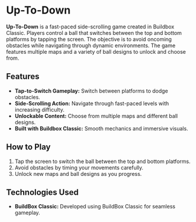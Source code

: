 # Up-To-Down

**Up-To-Down** is a fast-paced side-scrolling game created in Buildbox Classic. Players control a ball that switches between the top and bottom platforms by tapping the screen. The objective is to avoid oncoming obstacles while navigating through dynamic environments. The game features multiple maps and a variety of ball designs to unlock and choose from.

## Features
- **Tap-to-Switch Gameplay:** Switch between platforms to dodge obstacles.
- **Side-Scrolling Action:** Navigate through fast-paced levels with increasing difficulty.
- **Unlockable Content:** Choose from multiple maps and different ball designs.
- **Built with Buildbox Classic:** Smooth mechanics and immersive visuals.

## How to Play
1. Tap the screen to switch the ball between the top and bottom platforms.
2. Avoid obstacles by timing your movements carefully.
3. Unlock new maps and ball designs as you progress.

## Technologies Used
- **BuildBox Classic:** Developed using BuildBox Classic for seamless gameplay.